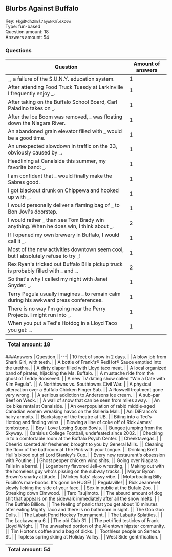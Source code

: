 ## Blurbs Against Buffalo
Key: `FkgdMdh2mBl7aywNKmleXD0w`  
Type: fun-based  
Question amount: 18  
Answers amount: 54
### Questions
| Question | Amount of answers |
|---|---|
| _, a failure of the S.U.N.Y. education system. | 1 |
| After attending Food Truck Tuesdy at Larkinville I frequently enjoy _. | 1 |
| After taking on the Buffalo School Board, Carl Paladino takes on _. | 1 |
| After the Ice Boom was removed, _ was floating down the Niagara River. | 1 |
| An abandoned grain elevator filled with _ would be a good time. | 1 |
| An unexpected slowdown in traffic on the 33, obviously caused by _. | 1 |
| Headlining at Canalside this summer, my favorite band: _. | 1 |
| I am confident that _ would finally make the Sabres good. | 1 |
| I got blackout drunk on Chippewa and hooked up with _. | 1 |
| I would personally deliver a flaming bag of _ to Bon Jovi's doorstep. | 1 |
| I would rather _ than see Tom Brady win anything. When he does win, I think about _. | 2 |
| If I opened my own brewery in Buffalo, I would call it _. | 1 |
| Most of the new activities downtown seem cool, but I absolutely refuse to try _! | 1 |
| Rex Ryan's tricked out Buffalo Bills pickup truck is probably filled with _ and _. | 2 |
| So that's why I called my night with Janet Snyder: _. | 1 |
| Terry Pegula usually imagines _ to remain calm during his awkward press conferences. | 1 |
| There is no way I'm going near the Perry Projects. I might run into _. | 1 |
| When you put a Ted's Hotdog in a Lloyd Taco you get: _. | 1 |

|Total amount: 18|
|---|
###Answers
| Question |
|---|
| 10 feet of snow in 2 days. |
| A blow job from Shark Girl, with teeth. |
| A bottle of Frank's® RedHot® Sauce emptied into the urethra. |
| A dirty diaper filled with Lloyd taco meat. |
| A local organized band of pirates, hijacking the Ms. Buffalo. |
| A mustache ride from the ghost of Teddy Roosevelt. |
| A new TV dating show called "Win a Date with Kim Pegula". |
| A Northtowns vs. Southtowns Civil War. |
| A physical altercation over a Buffalo Chicken Finger Sub. |
| A Roswell treatment gone very wrong. |
| A seriious addiction to Andersons ice cream. |
| A sub-par Beef on Weck. |
| A wall of snow that can be seen from miles away. |
| An ice bike rental at Canalside. |
| An overpopulation of rabid middle-aged Canadian women wreaking havoc on the Galleria Mall. |
| Ani DiFranco's hairy armpits. |
| Backstage of the theatre at UB. |
| Biting into a Ted's Hotdog and finding veins. |
| Blowing a line of coke off of Rick James' tombstone. |
| Boy I Love Losing Super Bowls. |
| Bungee jumping from the Skyway. |
| Canisius College Football, undefeated since 2002. |
| Checking in to a comfortable room at the Buffalo Psych Center. |
| Cheektavegas. |
| Cheerio scented air freshener, brought to you by General Mills. |
| Cleaning the floor of the bathroom at The Pink with your tongue. |
| Drinking Brett Hull's blood out of Lord Stanley's Cup. |
| Every new restaurant's obsession with Poutine. |
| Ghost pepper chicken wing shits. |
| Going over Niagara Falls in a barrel. |
| Loganberry flavored Jell-o wrestling. |
| Making out with the homeless guy who's pissing on the subway tracks. |
| Mayor Byron Brown's snarky attitude. |
| Mickey Rats' classy vibe. |
| Motorboating Billy Fucillo's man-boobs. It's gonn be HUGE! |
| Pegulaville! |
| Rick Jeanneret slowly licking the side of your face. |
| Sex in public at the Bufalo Zoo. |
| Streaking down Elmwood. |
| Taro Tsujimoto. |
| The absurd amount of dog shit that appears on the sidewalk immediately after all the snow melts. |
| The Buffalo Billion. |
| The feeling of panic that you get about 10 minutes after eating Mighty Taco and there is no bathroom in sight. |
| The Goo Goo Dolls. |
| The Labatt Pond Hockey Tournament. |
| The Labatty Splatties. |
| The Lackawanna 6. |
| The old Club 31. |
| The petrified testicles of Frank Lloyd Wright. |
| The unwashed portion of the Allentown hipster community. |
| Tim Hortons coffee and a bag of dicks. |
| Toothless people on Seneca St. |
| Topless spring skiing at Holiday Valley. |
| West Side gentrification. |

|Total amount: 54|
|---|